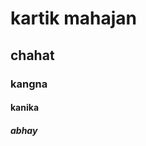 <!DOCTYPE html>
<html>
<head>
<title>Page Title</title>
</head>
<body>

<h1>kartik mahajan</h1>
<h2>chahat</h2>
<h3>kangna</h3>
<h4>kanika</h4>
<h5>abhay</h5>

</body>
</html>

